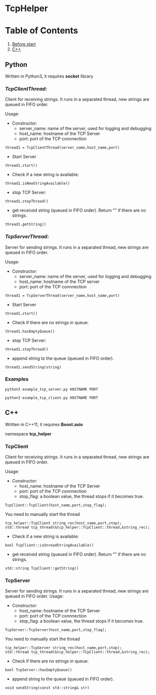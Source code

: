 # TcpHelper

# Table of Contents
1. [Before start](#Python)
2. [C++](#c++)

## Python
Written in Python3, it requires __socket__ library

### _TcpClientThread_:
Client for receiving strings. It runs in a separated thread, new strings are queued in FIFO order.

Usage:

- Constructor:
  * server_name: name of the server, used for logging and debugging
  * host_name: hostname of the TCP Server
  * port: port of the TCP connnection

```
thread1 = TcpClientThread(server_name,host_name,port)
```

- Start Server
```
thread1.start()
```

- Check if a new string is available:
```
thread1.isNewStringAvailable()
```

- stop TCP Server:
```
thread1.stopThread()
```

- get received string (queued in FIFO order). Return "" if there are no strings.
```
thread1.getString()
```

### _TcpServerThread_:
Server for sending strings. It runs in a separated thread, new strings are queued in FIFO order.

Usage:

- Constructor:
  * server_name: name of the server, used for logging and debugging
  * host_name: hostname of the TCP server
  * port: port of the TCP connnection

```
thread1 = TcpServerThread(server_name,host_name,port)
```

- Start Server
```
thread1.start()
```

- Check if there are no strings in queue:
```
thread1.hasEmptyQueue()
```

- stop TCP Server:
```
thread1.stopThread()
```

- append string to the queue (queued in FIFO order).
```
thread1.sendString(string)
```


### Examples
```
python3 example_tcp_server.py HOSTNAME PORT
```
```
python3 example_tcp_client.py HOSTNAME PORT
```

## C++
Written in C++11, it requires __Boost.asio__

namespace __tcp_helper__

### TcpClient
Client for receiving strings. It runs in a separated thread, new strings are queued in FIFO order.

Usage:

- Constructor:
  * host_name: hostname of the TCP Server
  * port: port of the TCP connnection
  * stop_flag: a boolean value, the thread stops if it becomes true.

```
TcpClient::TcpClient(host_name,port,stop_flag);
```

You need to manually start the thread
```
tcp_helper::TcpClient string_rec(host_name,port,stop);
std::thread tcp_thread(&tcp_helper::TcpClient::thread,&string_rec);
```

- Check if a new string is available:
```
bool TcpClient::isUnreadStringAvailable()
```


- get received string (queued in FIFO order). Return "" if there are no strings.
```
std::string TcpClient::getString()
```


### TcpServer
Server for sending strings. It runs in a separated thread, new strings are queued in FIFO order.
Usage:

- Constructor:
  * host_name: hostname of the TCP Server
  * port: port of the TCP connnection
  * stop_flag: a boolean value, the thread stops if it becomes true.

```
TcpServer::TcpServer(host_name,port,stop_flag);
```

You need to manually start the thread
```
tcp_helper::TcpServer string_rec(host_name,port,stop);
std::thread tcp_thread(&tcp_helper::TcpClient::thread,&string_rec);
```

- Check if there are no strings in queue:
```
bool TcpServer::hasEmptyQueue()
```


- append string to the queue (queued in FIFO order).
```
void sendString(const std::string& str)
```
